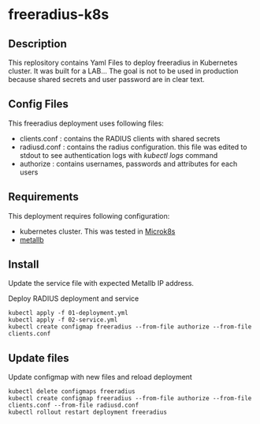 # freeradius-k8s

## Description
This replository contains Yaml Files to deploy freeradius in Kubernetes cluster.
It was built for a LAB... The goal is not to be used in production because shared secrets and user password are in clear text.

## Config Files
This freeradius deployment uses following files:
- clients.conf : contains the RADIUS clients with shared secrets
- radiusd.conf : contains the radius configuration. this file was edited to stdout to see authentication logs with *kubectl logs* command
- authorize : contains usernames, passwords and attributes for each users

## Requirements
This deployment requires following configuration:
- kubernetes cluster. This was tested in [Microk8s](https://github.com/stanislaspiron/microk8s_awx/blob/main/microk8s/microk8s_install.md)
- [metallb](https://github.com/stanislaspiron/microk8s_awx/blob/main/microk8s/install_metallb.md)

## Install 
Update the service file with expected Metallb IP address.


Deploy RADIUS deployment and service
```
kubectl apply -f 01-deployment.yml 
kubectl apply -f 02-service.yml 
kubectl create configmap freeradius --from-file authorize --from-file clients.conf 
```

## Update files
Update configmap with new files and reload deployment
```
kubectl delete configmaps freeradius 
kubectl create configmap freeradius --from-file authorize --from-file clients.conf --from-file radiusd.conf
kubectl rollout restart deployment freeradius 
```
